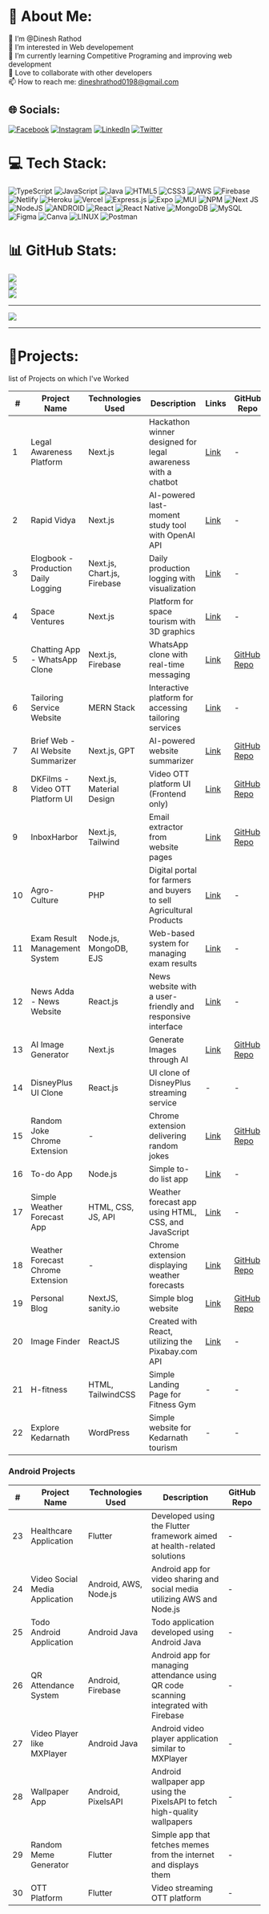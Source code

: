 # 💫 About Me:
👋 I’m @Dinesh Rathod<br>👀 I’m interested in Web developement<br>🌱 I’m currently learning Competitive Programing and improving web development<br>🤝 Love to collaborate with other developers<br>📫 How to reach me: dineshrathod0198@gmail.com


## 🌐 Socials:
[![Facebook](https://img.shields.io/badge/Facebook-%231877F2.svg?logo=Facebook&logoColor=white)](https://facebook.com/dineshrathod03) [![Instagram](https://img.shields.io/badge/Instagram-%23E4405F.svg?logo=Instagram&logoColor=white)](https://instagram.com/dineshrathod03) [![LinkedIn](https://img.shields.io/badge/LinkedIn-%230077B5.svg?logo=linkedin&logoColor=white)](https://linkedin.com/in/dineshrathod03) [![Twitter](https://img.shields.io/badge/Twitter-%231DA1F2.svg?logo=Twitter&logoColor=white)](https://twitter.com/codewithdinesh) 

# 💻 Tech Stack:
![TypeScript](https://img.shields.io/badge/typescript-%23007ACC.svg?style=for-the-badge&logo=typescript&logoColor=white) ![JavaScript](https://img.shields.io/badge/javascript-%23323330.svg?style=for-the-badge&logo=javascript&logoColor=%23F7DF1E) ![Java](https://img.shields.io/badge/java-%23ED8B00.svg?style=for-the-badge&logo=java&logoColor=white) ![HTML5](https://img.shields.io/badge/html5-%23E34F26.svg?style=for-the-badge&logo=html5&logoColor=white) ![CSS3](https://img.shields.io/badge/css3-%231572B6.svg?style=for-the-badge&logo=css3&logoColor=white) ![AWS](https://img.shields.io/badge/AWS-%23FF9900.svg?style=for-the-badge&logo=amazon-aws&logoColor=white) ![Firebase](https://img.shields.io/badge/firebase-%23039BE5.svg?style=for-the-badge&logo=firebase) ![Netlify](https://img.shields.io/badge/netlify-%23000000.svg?style=for-the-badge&logo=netlify&logoColor=#00C7B7) ![Heroku](https://img.shields.io/badge/heroku-%23430098.svg?style=for-the-badge&logo=heroku&logoColor=white) ![Vercel](https://img.shields.io/badge/vercel-%23000000.svg?style=for-the-badge&logo=vercel&logoColor=white) ![Express.js](https://img.shields.io/badge/express.js-%23404d59.svg?style=for-the-badge&logo=express&logoColor=%2361DAFB) ![Expo](https://img.shields.io/badge/expo-1C1E24?style=for-the-badge&logo=expo&logoColor=#D04A37) ![MUI](https://img.shields.io/badge/MUI-%230081CB.svg?style=for-the-badge&logo=material-ui&logoColor=white) ![NPM](https://img.shields.io/badge/NPM-%23000000.svg?style=for-the-badge&logo=npm&logoColor=white) ![Next JS](https://img.shields.io/badge/Next-black?style=for-the-badge&logo=next.js&logoColor=white) ![NodeJS](https://img.shields.io/badge/node.js-6DA55F?style=for-the-badge&logo=node.js&logoColor=white) ![ANDROID](https://img.shields.io/badge/android-%2320232a.svg?style=for-the-badge&logo=android&logoColor=%a4c639) ![React](https://img.shields.io/badge/react-%2320232a.svg?style=for-the-badge&logo=react&logoColor=%2361DAFB) ![React Native](https://img.shields.io/badge/react_native-%2320232a.svg?style=for-the-badge&logo=react&logoColor=%2361DAFB) ![MongoDB](https://img.shields.io/badge/MongoDB-%234ea94b.svg?style=for-the-badge&logo=mongodb&logoColor=white) ![MySQL](https://img.shields.io/badge/mysql-%2300f.svg?style=for-the-badge&logo=mysql&logoColor=white) 	![Figma](https://img.shields.io/badge/figma-%23F24E1E.svg?style=for-the-badge&logo=figma&logoColor=white) ![Canva](https://img.shields.io/badge/Canva-%2300C4CC.svg?style=for-the-badge&logo=Canva&logoColor=white) ![LINUX](https://img.shields.io/badge/Linux-FCC624?style=for-the-badge&logo=linux&logoColor=black) ![Postman](https://img.shields.io/badge/Postman-FF6C37?style=for-the-badge&logo=postman&logoColor=white)

# 📊 GitHub Stats:
![](https://github-readme-stats.vercel.app/api?username=codewithdinesh&theme=radical&hide_border=false&include_all_commits=true&count_private=true)<br/>
![](https://github-readme-streak-stats.herokuapp.com/?user=codewithdinesh&theme=radical&hide_border=false)<br/>
![](https://github-readme-stats.vercel.app/api/top-langs/?username=codewithdinesh&theme=radical&hide_border=false&include_all_commits=true&count_private=true&layout=compact)

---
[![](https://visitcount.itsvg.in/api?id=codewithdinesh&icon=0&color=0)](https://visitcount.itsvg.in)

---
# 🚀Projects:
list of Projects on which I've Worked

| #   | Project Name                                      | Technologies Used                                 | Description                                                   | Links                                                           | GitHub Repo                                       |
| --- | -------------------------------------------------- | -------------------------------------------------- | ------------------------------------------------------------- | --------------------------------------------------------------- | ------------------------------------------------- |
| 1   | Legal Awareness Platform                          | Next.js                                          | Hackathon winner designed for legal awareness with a chatbot  | [Link](https://sih-2023-gilt.vercel.app/)                       | -                                                 |
| 2   | Rapid Vidya                                       | Next.js                                          | AI-powered last-moment study tool with OpenAI API             | [Link](https://rapidvidya.vercel.app)                           | -                                                 |
| 3   | Elogbook - Production Daily Logging               | Next.js, Chart.js, Firebase                       | Daily production logging with visualization                  | [Link](https://elogbook-kappa.vercel.app/)                     | -                                                 |
| 4   | Space Ventures                                    | Next.js                                          | Platform for space tourism with 3D graphics                   | [Link](https://dyson-sphere.vercel.app/)                       | -                                                 |
| 5   | Chatting App - WhatsApp Clone                     | Next.js, Firebase                                | WhatsApp clone with real-time messaging                       | [Link](https://my-whats-app.vercel.app/)                       | [GitHub Repo](https://github.com/codewithdinesh/whatsapp-2) |
| 6   | Tailoring Service Website                         | MERN Stack                                       | Interactive platform for accessing tailoring services        | [Link](https://github.com/codewithdinesh/tailoring-website)   | -                                                 |
| 7   | Brief Web - AI Website Summarizer                 | Next.js, GPT                                     | AI-powered website summarizer                                | [Link](https://brief-web.vercel.app/)                          | [GitHub Repo](https://github.com/codewithdinesh/brief-web) |
| 8   | DKFilms - Video OTT Platform UI                   | Next.js, Material Design                         | Video OTT platform UI (Frontend only)                        | [Link](https://dkflims.vercel.app/)                            | [GitHub Repo](https://github.com/codewithdinesh/dkflims) |
| 9   | InboxHarbor                                       | Next.js, Tailwind                                | Email extractor from website pages                            | [Link](https://inbox-harbor.vercel.app/)                      | [GitHub Repo](https://github.com/codewithdinesh/InboxHarbor) |
| 10  | Agro-Culture                                      | PHP                                              | Digital portal for farmers and buyers to sell Agricultural Products | [Link](https://github.com/codewithdinesh/agro-culture)       | -                                                 |
| 11  | Exam Result Management System                     | Node.js, MongoDB, EJS                            | Web-based system for managing exam results                    | [Link](https://github.com/codewithdinesh/result-mangement-system) | -                                               |
| 12  | News Adda - News Website                           | React.js                                         | News website with a user-friendly and responsive interface  | [Link](https://github.com/codewithdinesh/news-adda)            | -                                                 |
| 13  | AI Image Generator                                 | Next.js                                          | Generate Images through AI                                    | [Link](https://ai-img-gen-dinesh.vercel.app/)                 | [GitHub Repo](https://github.com/codewithdinesh/ai-image-generator) |
| 14  | DisneyPlus UI Clone                                | React.js                                         | UI clone of DisneyPlus streaming service                     | -                                                               | -                                                 |
| 15  | Random Joke Chrome Extension                       | -                                                | Chrome extension delivering random jokes                      | [Link](https://github.com/codewithdinesh/random-joke)         | [GitHub Repo](https://github.com/codewithdinesh/random-joke) |
| 16  | To-do App                                          | Node.js                                          | Simple to-do list app                                         | [Link](https://github.com/codewithdinesh/mytodosapp)          | -                                                 |
| 17  | Simple Weather Forecast App                        | HTML, CSS, JS, API                              | Weather forecast app using HTML, CSS, and JavaScript          | [Link](https://github.com/codewithdinesh/weather-app)          | -                                                 |
| 18  | Weather Forecast Chrome Extension                  | -                                                | Chrome extension displaying weather forecasts                 | [Link](https://github.com/codewithdinesh/weather-extension)   | [GitHub Repo](https://github.com/codewithdinesh/weather-extension) |
| 19  | Personal Blog                                      | NextJS, sanity.io                               | Simple blog website                                           | [Link](http://portfolio-blog-sanity-nine.vercel.app/)         | [GitHub Repo](https://github.com/codewithdinesh/portfolio-blog-sanity) |
| 20  | Image Finder                                       | ReactJS                                          | Created with React, utilizing the Pixabay.com API             | [Link](https://image-finder-react-app.netlify.app/)           | -                                                 |
| 21  | H-fitness                                          | HTML, TailwindCSS                                | Simple Landing Page for Fitness Gym                            | -                                                               | -                                                 |
| 22  | Explore Kedarnath                                  | WordPress                                        | Simple website for Kedarnath tourism                          | -                                                               | -                                                 |

### Android Projects

| #   | Project Name                                      | Technologies Used                                 | Description                                                   | GitHub Repo                                       |
| --- | -------------------------------------------------- | -------------------------------------------------- | ------------------------------------------------------------- | ------------------------------------------------- |
| 23  | Healthcare Application                            | Flutter                                          | Developed using the Flutter framework aimed at health-related solutions | -                                                 |
| 24  | Video Social Media Application                    | Android, AWS, Node.js                             | Android app for video sharing and social media utilizing AWS and Node.js | -                                                 |
| 25  | Todo Android Application                           | Android Java                                     | Todo application developed using Android Java                 | -                                                 |
| 26  | QR Attendance System                               | Android, Firebase                                | Android app for managing attendance using QR code scanning integrated with Firebase | -                                               |
| 27  | Video Player like MXPlayer                         | Android Java                                     | Android video player application similar to MXPlayer         | -                                                 |
| 28  | Wallpaper App                                      | Android, PixelsAPI                               | Android wallpaper app using the PixelsAPI to fetch high-quality wallpapers | -                                               |
| 29  | Random Meme Generator                               | Flutter                                          | Simple app that fetches memes from the internet and displays them | -                                                 |
| 30  | OTT Platform                                        | Flutter                                          | Video streaming OTT platform                                  | -                                                 |

